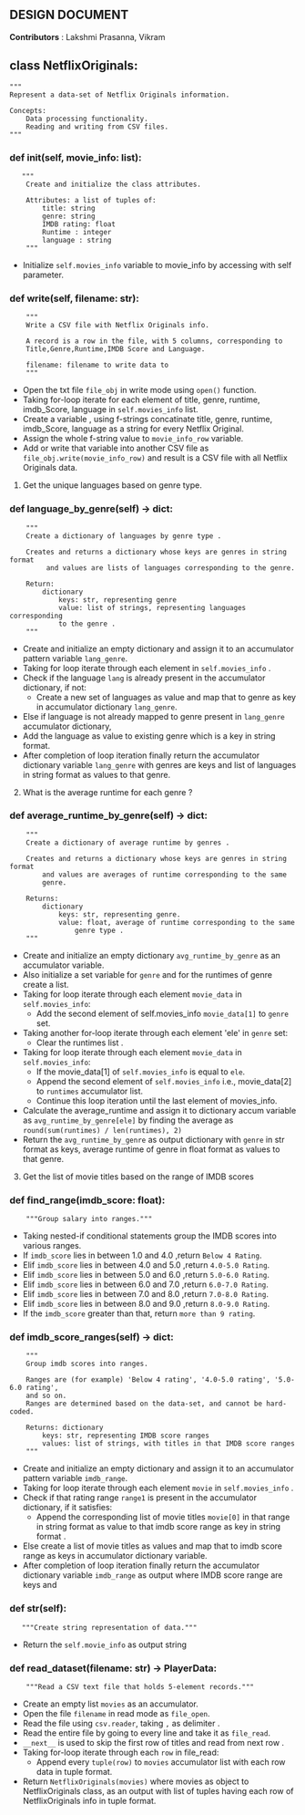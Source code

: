 
## DESIGN DOCUMENT

**Contributors** : Lakshmi Prasanna, Vikram

## class NetflixOriginals:
    """
    Represent a data-set of Netflix Originals information.

    Concepts:
        Data processing functionality.
        Reading and writing from CSV files.
    """

### def __init__(self, movie_info: list):
       """
        Create and initialize the class attributes.

        Attributes: a list of tuples of:
            title: string
            genre: string
            IMDB rating: float
            Runtime : integer
            language : string
        """

* Initialize `self.movies_info` variable to movie_info by accessing with self parameter.        

### def write(self, filename: str):
        """
        Write a CSV file with Netflix Originals info.

        A record is a row in the file, with 5 columns, corresponding to
        Title,Genre,Runtime,IMDB Score and Language.

        filename: filename to write data to
        """
* Open the txt file `file_obj` in write mode using `open()` function.
* Taking for-loop iterate for each element of title, genre, runtime, imdb_Score, language in `self.movies_info` list.
* Create a variable , using f-strings concatinate title, genre, runtime, imdb_Score, language
  as a string for every Netflix Original.
* Assign the whole f-string value to `movie_info_row` variable.
* Add or write that variable into another CSV file as `file_obj.write(movie_info_row)` and result is a CSV file with all Netflix Originals data.
  
1. Get the unique languages based on genre type.
### def language_by_genre(self) -> dict:
        """
        Create a dictionary of languages by genre type .

        Creates and returns a dictionary whose keys are genres in string format
             and values are lists of languages corresponding to the genre.

        Return:
            dictionary
                keys: str, representing genre
                value: list of strings, representing languages corresponding
                to the genre .
        """

* Create and initialize an empty dictionary and assign it to an accumulator pattern variable `lang_genre`.
* Taking for loop iterate through each element in `self.movies_info` .
 * Check if the language `lang` is already present in the accumulator dictionary, if not:
   * Create a new set of languages as value and map that to genre as key in accumulator dictionary `lang_genre`.
 * Else if language is not already mapped to genre present in `lang_genre` accumulator dictionary,
 * Add the language as value to existing genre which is a key in string format.
* After completion of loop iteration finally return the accumulator dictionary variable `lang_genre`  with genres are keys and 
list of languages in string format as values to that genre.

2. What is the average runtime for each genre ? 
 
### def average_runtime_by_genre(self) -> dict:
        """
        Create a dictionary of average runtime by genres .

        Creates and returns a dictionary whose keys are genres in string format
            and values are averages of runtime corresponding to the same
            genre.

        Returns:
            dictionary
                keys: str, representing genre.
                value: float, average of runtime corresponding to the same
                    genre type .
        """

* Create and initialize an empty dictionary `avg_runtime_by_genre` as an accumulator variable.
* Also initialize a set variable for `genre` and for the runtimes of genre create a list.
* Taking for loop iterate through each element `movie_data` in `self.movies_info`:
  * Add the second element of self.movies_info `movie_data[1]` to `genre` set.
* Taking another for-loop iterate through each element 'ele' in `genre` set:
  * Clear the runtimes list .
* Taking for loop iterate through each element `movie_data` in `self.movies_info`:
  * If the movie_data[1] of `self.movies_info` is equal to `ele`.
  * Append the second element of `self.movies_info` i.e., movie_data[2] to `runtimes` accumulator list.
  * Continue this loop iteration until the last element of movies_info.
* Calculate the average_runtime and assign it to dictionary accum variable as `avg_runtime_by_genre[ele]` by finding the average as `round(sum(runtimes) / len(runtimes), 2)`
* Return the `avg_runtime_by_genre` as output dictionary with `genre` in str format as keys, average runtime of genre in float format as values to that genre.

3. Get the list of movie titles based on the range of IMDB scores
 ### def find_range(imdb_score: float):
        """Group salary into ranges."""
* Taking nested-if conditional statements group the IMDB scores into various ranges.
* If `imdb_score` lies in between 1.0 and 4.0 ,return `Below 4 Rating`.
* Elif `imdb_score` lies in between 4.0 and 5.0 ,return `4.0-5.0 Rating`.
* Elif `imdb_score` lies in between 5.0 and 6.0 ,return `5.0-6.0 Rating`.
* Elif `imdb_score` lies in between 6.0 and 7.0 ,return `6.0-7.0 Rating`.
* Elif `imdb_score` lies in between 7.0 and 8.0 ,return `7.0-8.0 Rating`.
* Elif `imdb_score` lies in between 8.0 and 9.0 ,return `8.0-9.0 Rating`.
* If the `imdb_score` greater than that, return `more than 9 rating`.

### def imdb_score_ranges(self) -> dict:
        """
        Group imdb scores into ranges.

        Ranges are (for example) 'Below 4 rating', '4.0-5.0 rating', '5.0-6.0 rating',
        and so on.
        Ranges are determined based on the data-set, and cannot be hard-coded.

        Returns: dictionary
            keys: str, representing IMDB score ranges
            values: list of strings, with titles in that IMDB score ranges
        """

* Create and initialize an empty dictionary and assign it to an accumulator pattern variable `imdb_range`.
* Taking for loop iterate through each element `movie` in `self.movies_info` .
 * Check if that rating range `range1` is present in the accumulator dictionary, if it satisfies:
   * Append the corresponding list of movie titles `movie[0]` in that range in string format as value
    to that imdb score range as key in string format .
 * Else create a list of movie titles as values and map that to imdb score range as keys in accumulator dictionary variable.
* After completion of loop iteration finally return the accumulator dictionary variable `imdb_range` as output
where IMDB score range are keys and 

### def str(self):
       """Create string representation of data."""
* Return the `self.movie_info` as output string

### def read_dataset(filename: str) -> PlayerData:
        """Read a CSV text file that holds 5-element records."""

* Create an empty list `movies` as an accumulator.
* Open the file `filename` in read mode as `file_open`.
* Read the file using `csv.reader`, taking `,` as delimiter . 
* Read the entire file by going to every line and take it as `file_read`.
* `__next__` is used to skip the first row of titles and read from next row .
* Taking for-loop iterate through each `row` in file_read:
  * Append every `tuple(row)` to `movies` accumulator list with each row data in tuple format.
* Return `NetflixOriginals(movies)` where movies as object to NetflixOriginals class, as an output
with list of tuples having each row of NetflixOriginals info in tuple format.
